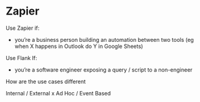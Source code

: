 # Zapier

Use Zapier if:

- you’re a business person building an automation between two tools (eg when X happens in Outlook do Y in Google Sheets)

Use Flank If:

- you’re a software engineer exposing a query / script to a non-engineer

How are the use cases different

Internal / External x Ad Hoc / Event Based
